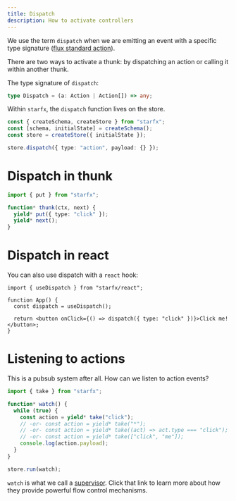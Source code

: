 ```yaml
---
title: Dispatch
description: How to activate controllers
---
```


We use the term `dispatch` when we are emitting an event with a specific type
signature
([flux standard action](https://github.com/redux-utilities/flux-standard-action)).

There are two ways to activate a thunk: by dispatching an action or calling it
within another thunk.

The type signature of `dispatch`:

```ts
type Dispatch = (a: Action | Action[]) => any;
```

Within `starfx`, the `dispatch` function lives on the store.

```ts
const { createSchema, createStore } from "starfx";
const [schema, initialState] = createSchema();
const store = createStore({ initialState });

store.dispatch({ type: "action", payload: {} });
```

# Dispatch in thunk

```ts
import { put } from "starfx";

function* thunk(ctx, next) {
  yield* put({ type: "click" });
  yield* next();
}
```

# Dispatch in react

You can also use dispatch with a `react` hook:

```tsx
import { useDispatch } from "starfx/react";

function App() {
  const dispatch = useDispatch();

  return <button onClick={() => dispatch({ type: "click" })}>Click me!</button>;
}
```

# Listening to actions

This is a pubsub system after all. How can we listen to action events?

```ts
import { take } from "starfx";

function* watch() {
  while (true) {
    const action = yield* take("click");
    // -or- const action = yield* take("*");
    // -or- const action = yield* take((act) => act.type === "click");
    // -or- const action = yield* take(["click", "me"]);
    console.log(action.payload);
  }
}

store.run(watch);
```

`watch` is what we call a [supervisor](/supervisors). Click that link to learn
more about how they provide powerful flow control mechanisms.
